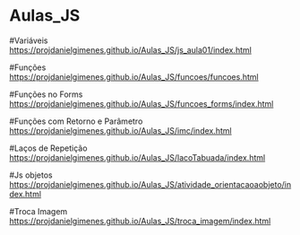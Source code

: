 # Aulas_JS

#Variáveis
https://projdanielgimenes.github.io/Aulas_JS/js_aula01/index.html

#Funções
https://projdanielgimenes.github.io/Aulas_JS/funcoes/funcoes.html

#Funções no Forms
https://projdanielgimenes.github.io/Aulas_JS/funcoes_forms/index.html

#Funções com Retorno e Parâmetro
https://projdanielgimenes.github.io/Aulas_JS/imc/index.html

#Laços de Repetição
https://projdanielgimenes.github.io/Aulas_JS/lacoTabuada/index.html

#Js objetos
https://projdanielgimenes.github.io/Aulas_JS/atividade_orientacaoaobjeto/index.html

#Troca Imagem
https://projdanielgimenes.github.io/Aulas_JS/troca_imagem/index.html



